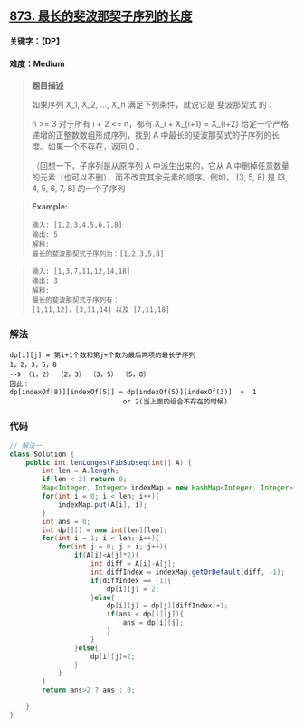## [873. 最长的斐波那契子序列的长度](https://leetcode-cn.com/problems/length-of-longest-fibonacci-subsequence/)

#### 关键字：【DP】

#### 难度：Medium

> **题目描述**
>
> 如果序列 X_1, X_2, ..., X_n 满足下列条件，就说它是 斐波那契式 的：
>
> n >= 3
> 对于所有 i + 2 <= n，都有 X_i + X_{i+1} = X_{i+2}
> 给定一个严格递增的正整数数组形成序列，找到 A 中最长的斐波那契式的子序列的长度。如果一个不存在，返回  0 。
>
> （回想一下，子序列是从原序列 A 中派生出来的，它从 A 中删掉任意数量的元素（也可以不删），而不改变其余元素的顺序。例如， [3, 5, 8] 是 [3, 4, 5, 6, 7, 8] 的一个子序列
>

> 
>
> **Example:**
>
> ```
> 输入: [1,2,3,4,5,6,7,8]
> 输出: 5
> 解释:
> 最长的斐波那契式子序列为：[1,2,3,5,8] 
> ```

> ```
> 输入: [1,3,7,11,12,14,18]
> 输出: 3
> 解释:
> 最长的斐波那契式子序列有：
> [1,11,12]，[3,11,14] 以及 [7,11,18] 
> ```


### 解法

```
dp[i][j] = 第i+1个数和第j+个数为最后两项的最长子序列
1，2，3，5，8 
--》 （1，2） （2，3） （3，5） （5，8）
因此：
dp[indexOf(8)][indexOf(5)] = dp[indexOf(5)][indexOf(3)]  +  1 
							or 2(当上面的组合不存在的时候) 
```



### 代码

```java
// 解法一
class Solution {
    public int lenLongestFibSubseq(int[] A) {
        int len = A.length;
        if(len < 3) return 0;
        Map<Integer, Integer> indexMap = new HashMap<Integer, Integer>();
        for(int i = 0; i < len; i++){
            indexMap.put(A[i], i);
        }
        int ans = 0;
        int dp[][] = new int[len][len];
        for(int i = 1; i < len; i++){
            for(int j = 0; j < i; j++){
                if(A[i]<A[j]*2){
                    int diff = A[i]-A[j];
                    int diffIndex = indexMap.getOrDefault(diff, -1);
                    if(diffIndex == -1){
                        dp[i][j] = 2;
                    }else{
                        dp[i][j] = dp[j][diffIndex]+1;
                        if(ans < dp[i][j]){
                            ans = dp[i][j];
                        }
                    }
                }else{
                    dp[i][j]=2;
                }
            }
        }
        return ans>2 ? ans : 0;

    }
}
```

